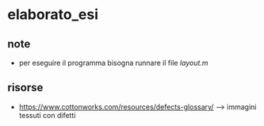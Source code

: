 # elaborato_esi

## note

- per eseguire il programma bisogna runnare il file <i>layout.m</i>

## risorse
- https://www.cottonworks.com/resources/defects-glossary/ --> immagini tessuti con difetti
